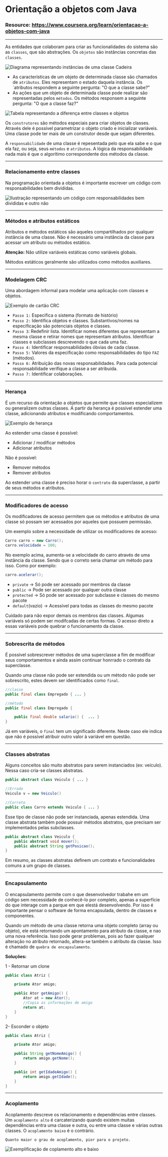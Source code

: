# Orientação a objetos com Java

### Resource: https://www.coursera.org/learn/orientacao-a-objetos-com-java

***
As entidades que colaboram para criar as funcionalidades do sistema são as `classes`, que são abstrações. Os `objetos` são instâncias concretas das `classes`.

![Diagrama representando instâncias de uma classe Cadeira](/Images/OOP_Java/diagram_Cadeira.png)

- As características de um objeto de determinada classe são chamados de `atributos`. Eles representam o estado daquela instância. Os `atributos respondem a seguinte pergunta: "O que a classe sabe?"
- As ações que um objeto de determinada classe pode realizar são representadas pelos `métodos`. Os métodos responsem a seguinte pergunta: "O que a classe faz?"

![Tabela representando a diferença entre classes e objetos](/Images/OOP_Java/tabela_classes_objetos.png)

Os `construtores` são métodos especiais para criar objetos de classes. Através dele é possível parametrizar o objeto criado e inicializar variáveis. Uma classe pode ter mais de um construtor desde que sejam diferentes.

A `responsabilidade` de uma classe é repesentada pelo que ela sabe e o que ela faz, ou seja, seus `métodos` e `atributos`. A lógica da responsabilidade nada mais é que o algorítimo correspondente dos métodos da classe.

***

### Relacionamento entre classes

Na programação orientada a objetos é importante escrever um código com responsabilidades bem divididas.

![Ilustração representando um código com responsabilidades bem divididas e outro não](/Images/OOP_Java/blocos_responsabilidades.png)

***

### Métodos e atributos estáticos

Atributos e métodos estáticos são aqueles compartilhados por qualquer instância de uma classe. Não é necessário uma instância da classe para acessar um atributo ou métodos estático.

**Atenção:** Não utilize variáveis estáticas como variáveis globais.

Métodos estáticos geralmente são utilizados como métodos auxiliares.

***

### Modelagem CRC

Uma abordagem informal para modelar uma aplicação com classes e objetos.

![Exemplo de cartão CRC](/Images/OOP_Java/cartao_crc.PNG)

- `Passo 1:` Especifica o sistema (formato de histório)
- `Passo 2:` Identifica objetos e classes. Substantivos/nomes na especificação são potenciais objetos e classes.
- `Passo 3`: Redefinir lista. Identificar nomes diferentes que representam a mesma classe e retirar nomes que representam atributos. Identificar classes e subclasses descrevendo o que cada uma faz.
- `Passo 4:` Identificar responsabilidades óbvias de cada classe.
- `Passo 5:` Valores da especificação como responsabilidades do tipo `FAZ` (métodos).
- `Passo 6:` Atribuição das novas responsabilidades. Para cada potencial responsabilidade verifique a classe a ser atribuida.
- `Passo 7:` Identificar colaborações.

***

### Herança

É um recurso da orientação a objetos que permite que classes especializem ou generalizem outras classes. A partir da herança é possível estender uma classe, adicionando atributos e modificando comportamentos.

![Exemplo de herança](/Images/OOP_Java/exemplo_heranca.png)

Ao estender uma classe é possível:

- Adicionar / modificar métodos
- Adicionar atributos

Não é possível:

- Remover métodos
- Remover atributos

Ao estender uma classe é preciso horar o `contrato` da superclasse, a partir de seus métodos e atributos.

***

### Modificadores de acesso

Os modificadores de acesso permitem que os métodos e atributos de uma classe só possam ser acessados por aqueles que possuem permissão.

Um exemplo sobre a necessidade de utilizar os modificadores de acesso:

```java
Carro carro = new Carro();
carro.velocidade = 100;
```

No exemplo acima, aumenta-se a velocidade do carro através de uma instância da classe. Sendo que o correto seria chamar um método para isso. Como por exemplo:

```java
carro.acelerar();
```

- `private` -> Só pode ser acessado por membros da classe
- `public` -> Pode ser acessado por qualquer outra classe
- `protected` -> Só pode ser acessado por subclasse e classes do mesmo pacote
- `default`(vazio) -> Acessível para todas as classes do mesmo pacote

Cuidado para não expor demais os membros das classes. Algumas variáveis só podem ser modifcadas de certas formas. O acesso direto a essas variáveis pode quebrar o funcionamento da classe.

***

### Sobrescrita de métodos

É possível sobrescrever métodos de uma superclasse a fim de modificar seus comportamentos e ainda assim continuar honrrado o contrato da superclasse.

Quando uma classe não pode ser estendida ou um método não pode ser sobrescrito, estes devem ser identificados como `final`.

```java
//classe
public final class Empregado { ... }

//método
public final class Empregado {

    public final double salario() {  ... }
}
```

Já em variáveis, o `final` tem um significado diferente. Neste caso ele indica que não é possível atribuir outro valor à variável em questão.

***

### Classes abstratas

Alguns conceitos são muito abstratos para serem instanciados (ex: veículo). Nessa caso cria-se classes abstratas.

```java
public abstract class Veiculo { ... }

//Errado
Veiculo v = new Veiculo()

//Correto
public class Carro extends Veiculo { ... }
```

Esse tipo de classe não pode ser instanciada, apenas estendida.
Uma classe abstrata também pode possuir métodos abstratos, que precisam ser implementados pelas subclasses.

```java
public abstract class Veiculo {
    public abstract void mover();
    public abstract String getPosicao();
}
```

Em resumo, as classes abstratas definem um contrato e funcionalidades comuns a um grupo de classes.

***

### Encapsulamento

O encapsulamento permite com o que desenvolvedor trabahe em um código sem necessidade de conhecê-lo por completo, apenas a superfície do que interage com a parque em que elestá desenvolvendo. Por isso é importante pensar o software de forma encapsulada, dentro de classes e componentes.

Quando um método de uma classe retorna uma objeto completo (array ou objeto), ele está retornando um apontamento para atributo da classe, e nao uma nova referência. Isso pode gerar problemas, pois ao fazer qualquer alteração no atributo retornado, altera-se também o atributo da classe. Isso é chamado de `quebra de encapsulamento`.

**Soluções:**

1 - Retornar um clone

```java
public class Atriz {

    private Ator amigo;

    public Ator getAmigo() {
        Ator at = new Ator();
        //Copia as informações de amigo
        return at;
    }
}
```

2- Esconder o objeto

```java
public class Atriz {

    private Ator amigo;

    public String getNomeAmigo() {
        return amigo.getNome();
    }

    public int getIdadeAmigo() {
        return amigo.getIdade();
    }
}
```

***

### Acoplamento

Acoplamento descreve os relacionamento e dependências entre classes. Um `acoplamento alto` é carcaterizando quando existem muitas dependências entra uma classe e outra, ou entre uma classe e várias outras classes. O `acoplamento baixo` é o contrário.

`Quanto maior o grau de acoplamento, pior para o projeto.`

![Exemplificação de coplamento alto e baixo](/Images/OOP_Java/acoplamento.png)

